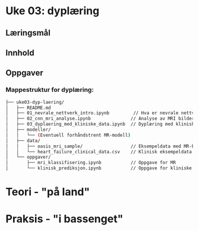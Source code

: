 # Uke 03: dyplæring

## Læringsmål

## Innhold

## Oppgaver


### Mappestruktur for dyplæring:

```bash
├── uke03-dyp-laering/
│   ├── README.md
│   ├── 01_nevrale_nettverk_intro.ipynb         // Hva er nevrale nettverk
│   ├── 02_cnn_mri_analyse.ipynb               // Analyse av MRI bilder med CNN
│   ├── 03_dyplaering_med_kliniske_data.ipynb  // Dyplæring med kliniske data
│   ├── modeller/
│   │   └── (Eventuell forhåndstrent MR-modell)
│   ├── data/
│   │   ├── oasis_mri_sample/                  // Eksempeldata med MR-bilder
│   │   └── heart_failure_clinical_data.csv    // Klinisk eksempeldata
│   └── oppgaver/
│       ├── mri_klassifisering.ipynb           // Oppgave for MR
│       └── klinisk_prediksjon.ipynb           // Oppgave for kliniske data
````


# Teori - "på land"



# Praksis - "i bassenget"

